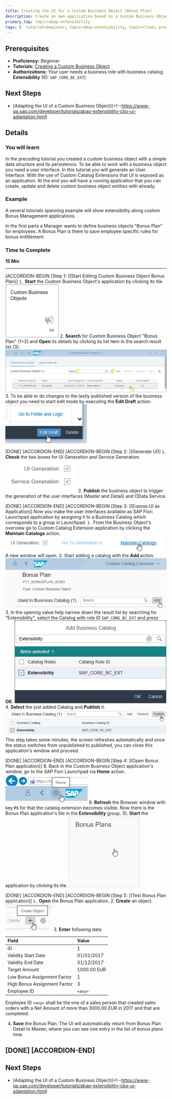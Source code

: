 ```yaml
---
title: Creating the UI for a Custom Business Object (Bonus Plan)
description: Create an own application based on a Custom Business Object and a Custom Catalog Extension
primary_tag: topic>abap-extensibility
tags: [  tutorial>beginner, topic>abap-extensibility, topic>cloud, products>sap-s-4hana ]
---
```


## Prerequisites  
 - **Proficiency:** Beginner
 - **Tutorials:** [Creating a Custom Business Object ](https://www-qa.sap.com/developer/tutorials/abap-extensibility-cbo-create.html)
 - **Authorizations:** Your user needs a business role with business catalog **Extensibility** (ID: `SAP_CORE_BC_EXT`)

## Next Steps
 - [Adapting the UI of a Custom Business Object](<!--https://www-qa.sap.com/developer/tutorials/abap-extensibility-cbo-ui-adaptation.html)

## Details

### You will learn  

In the preceding tutorial you created a custom business object with a simple data structure and its persistence.
To be able to work with a business object you need a user interface. In this tutorial you will generate an User Interface.
With the use of Custom Catalog Extensions that UI is exposed as an application.
At the end you will have a running application that you can create, update and delete custom business object entities with already.

### Example

A several tutorials spanning example will show extensibility along custom Bonus Management applications.

In the first parts a Manager wants to define business objects "Bonus Plan" for employees. A Bonus Plan is there to save employee specific rules for bonus entitlement.

### Time to Complete
**15 Min**

---
[ACCORDION-BEGIN [Step 1: ](Start Editing Custom Business Object Bonus Plan)]
`1.` **Start** the Custom Business Object's application by clicking its tile
![Custom Business Objects application tile](tile_CBO.png)
2. **Search** for Custom Business Object "Bonus Plan" (1+2) and **Open** its details by clicking its list item in the search result list (3).
![Open Custom Business Object from list](CBO_openFromList_decorated.png)
3. To be able to do changes to the lastly published version of the business object you need to start edit mode by executing the **Edit Draft** action.
![Press Edit Draft](CBO_editDraft.png)

[DONE]
[ACCORDION-END]
[ACCORDION-BEGIN [Step 2: ](Generate UI)]
`1.` **Check** the two boxes for UI Generation and Service Generation.
![Check UI and Service Generation](CBO_checkUiAndServiceGeneration.png)
2. **Publish** the business object to trigger the generation of the user interfaces (Master and Detail) and OData Service.

[DONE]
[ACCORDION-END]
[ACCORDION-BEGIN [Step 3: ](Expose UI as Application)]
Now you make the user interfaces available as SAP Fiori Launchpad application by assigning it to a Business Catalog which corresponds to a group in Launchpad.
`1.` From the Business Object's overview go to Custom Catalog Extension application by clicking the **Maintain Catalogs** action.
![Maintain Custom Catalog Extension](CBO_maintainCCE.png)
A new window will open.
2. Start adding a catalog with the **Add** action.
![Add new Custom Catalog Extension](CCE_add.png)
3. In the opening value help narrow down the result list by searching for "Extensibility", select the Catalog with role ID `SAP_CORE_BC_EXT` and press **OK**.
![Value Help for adding Custom Catalog Extension](CCE_addValueHelp.png)
4. **Select** the just added Catalog and **Publish** it.
![Publishing Custom Catalog Extension](CCE_publish.png)
This step takes some minutes, the screen refreshes automatically and once the status switches from unpublished to published, you can close this application's window and proceed.

[DONE]
[ACCORDION-END]
[ACCORDION-BEGIN [Step 4: ](Open Bonus Plan application)]
8. Back in the Custom Business Object application's window, go to the SAP Fiori Launchpad via **Home** action.
![Fiori Launchpad Home](LaunchpadHomeButton.png)
9. **Refresh** the Browser window with key **`F5`** for that the catalog extension becomes visible.
Now there is the Bonus Plan application's tile in the **Extensibility** group.
10. **Start** the application by clicking its tile.
![Bonus Plans application tile](tile_BonusPlans.png)

[DONE]
[ACCORDION-END]
[ACCORDION-BEGIN [Step 5: ](Test Bonus Plan application)]
`1.` **Open** the Bonus Plan application.
2. **Create** an object.
![Creating a Bonus Plan](UI_Test_createBonusPlan.png)
3. **Enter** following data

| Field | Value |
| :------------- | :--------------------------- |
| ID | 1 |
| Validity Start Date | 01/01/2017 |
| Validity End Date | 31/12/2017 |
| Target Amount | 1000.00 EUR |
| Low Bonus Assignment Factor | 1 |
| High Bonus Assignment Factor | 3 |
| Employee ID | `<any>` |

Employee ID `<any>` shall be the one of a sales person that created sales orders with a Net Amount of more than 3000.00 EUR in 2017 and that are completed.

4. **Save** the Bonus Plan. The UI will automatically return from Bonus Plan Detail to Master, where you can see one entry in the list of bonus plans now.

[DONE]
[ACCORDION-END]
---
## Next Steps
 - [Adapting the UI of a Custom Business Object](<!--https://www-qa.sap.com/developer/tutorials/abap-extensibility-cbo-ui-adaptation.html)
